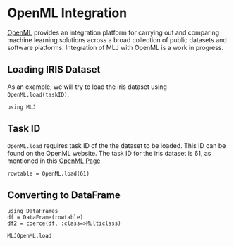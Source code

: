 # OpenML Integration

[OpenML](https://www.openml.org) provides an integration platform for
carrying out and comparing machine learning solutions across a broad
collection of public datasets and software platforms. Integration of
MLJ with OpenML is a work in progress.

## Loading IRIS Dataset

As an example, we will try to load the iris dataset using `OpenML.load(taskID)`.

```@example OpenML
using MLJ
```

## Task ID

`OpenML.load` requires task ID of the the dataset to be loaded. This ID can 
be found on the OpenML website. 
The task ID for the iris dataset is 61, as mentioned in this [OpenML Page](https://www.openml.org/d/61)

```@repl OpenML
rowtable = OpenML.load(61)
```

## Converting to DataFrame

```@repl OpenML
using DataFrames
df = DataFrame(rowtable)
df2 = coerce(df, :class=>Multiclass)
```

```@docs
MLJOpenML.load
```
